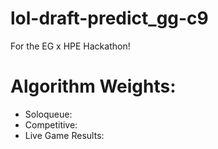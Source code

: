 # lol-draft-predict_gg-c9
For the EG x HPE Hackathon!

# Algorithm Weights:

 - Soloqueue:
 - Competitive:
 - Live Game Results: